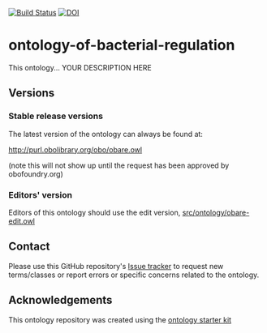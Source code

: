 [![Build Status](https://travis-ci.org/ontology-of-bacterial-regulation/Ontology-Of-Bacterial-Regulation.svg?branch=master)](https://travis-ci.org/prokaryotic-regulation-ontology/prokaryotic-regulation-ontology)
[![DOI](https://zenodo.org/badge/13996/ontology-of-bacterial-regulation/Ontology-Of-Bacterial-Regulation.svg)](https://zenodo.org/badge/latestdoi/13996/ontology-of-bacterial-regulation/Ontology-Of-Bacterial-Regulation)

# ontology-of-bacterial-regulation

This ontology... YOUR DESCRIPTION HERE

## Versions

### Stable release versions

The latest version of the ontology can always be found at:

http://purl.obolibrary.org/obo/obare.owl

(note this will not show up until the request has been approved by obofoundry.org)

### Editors' version

Editors of this ontology should use the edit version, [src/ontology/obare-edit.owl](src/ontology/obare-edit.owl)

## Contact

Please use this GitHub repository's [Issue tracker](https://github.com/ontology-of-bacterial-regulation/Ontology-Of-Bacterial-Regulation/issues) to request new terms/classes or report errors or specific concerns related to the ontology.

## Acknowledgements

This ontology repository was created using the [ontology starter kit](https://github.com/INCATools/ontology-starter-kit)
